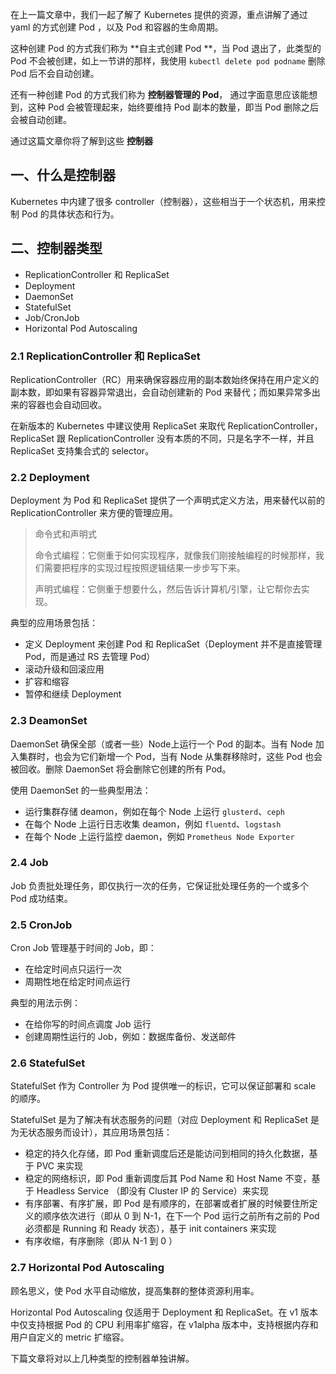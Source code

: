 在上一篇文章中，我们一起了解了 Kubernetes 提供的资源，重点讲解了通过 yaml 的方式创建 Pod ，以及 Pod 和容器的生命周期。

这种创建 Pod 的方式我们称为 **自主式创建 Pod **，当 Pod 退出了，此类型的 Pod 不会被创建，如上一节讲的那样，我使用 `kubectl delete pod podname` 删除 Pod 后不会自动创建。

还有一种创建 Pod 的方式我们称为 **控制器管理的 Pod**， 通过字面意思应该能想到，这种 Pod 会被管理起来，始终要维持 Pod 副本的数量，即当 Pod 删除之后会被自动创建。

通过这篇文章你将了解到这些 **控制器** 

## 一、什么是控制器

Kubernetes 中内建了很多 controller（控制器），这些相当于一个状态机，用来控制 Pod 的具体状态和行为。

## 二、控制器类型

* ReplicationController 和 ReplicaSet
* Deployment
* DaemonSet
* StatefulSet
* Job/CronJob
* Horizontal Pod Autoscaling

### 2.1 ReplicationController 和 ReplicaSet

ReplicationController（RC）用来确保容器应用的副本数始终保持在用户定义的副本数，即如果有容器异常退出，会自动创建新的 Pod 来替代；而如果异常多出来的容器也会自动回收。

在新版本的 Kubernetes 中建议使用 ReplicaSet 来取代 ReplicationController，ReplicaSet 跟 ReplicationController 没有本质的不同，只是名字不一样，并且 ReplicaSet 支持集合式的 selector。

### 2.2 Deployment

Deployment 为 Pod 和 ReplicaSet 提供了一个声明式定义方法，用来替代以前的 ReplicationController 来方便的管理应用。

> 命令式和声明式
>
> 命令式编程：它侧重于如何实现程序，就像我们刚接触编程的时候那样，我们需要把程序的实现过程按照逻辑结果一步步写下来。 
>
> 声明式编程：它侧重于想要什么，然后告诉计算机/引擎，让它帮你去实现。

典型的应用场景包括：

* 定义 Deployment 来创建 Pod 和 ReplicaSet（Deployment 并不是直接管理 Pod，而是通过 RS 去管理 Pod）
* 滚动升级和回滚应用
* 扩容和缩容
* 暂停和继续 Deployment

### 2.3 DeamonSet

DaemonSet 确保全部（或者一些）Node上运行一个 Pod 的副本。当有 Node 加入集群时，也会为它们新增一个 Pod，当有 Node 从集群移除时，这些 Pod 也会被回收。删除 DaemonSet 将会删除它创建的所有 Pod。

使用 DaemonSet 的一些典型用法：

* 运行集群存储 deamon，例如在每个 Node 上运行  `glusterd`、`ceph`
* 在每个 Node 上运行日志收集 deamon，例如 `fluentd`、`logstash`
* 在每个 Node 上运行监控 daemon，例如 `Prometheus Node Exporter`

### 2.4 Job

Job 负责批处理任务，即仅执行一次的任务，它保证批处理任务的一个或多个 Pod 成功结束。

### 2.5 CronJob

Cron Job 管理基于时间的 Job，即：

* 在给定时间点只运行一次
* 周期性地在给定时间点运行

典型的用法示例：

* 在给你写的时间点调度 Job 运行
* 创建周期性运行的 Job，例如：数据库备份、发送邮件

### 2.6 StatefulSet

StatefulSet 作为 Controller 为 Pod 提供唯一的标识，它可以保证部署和 scale 的顺序。

StatefulSet 是为了解决有状态服务的问题（对应 Deployment 和 ReplicaSet 是为无状态服务而设计），其应用场景包括：

* 稳定的持久化存储，即 Pod 重新调度后还是能访问到相同的持久化数据，基于 PVC 来实现
* 稳定的网络标识，即 Pod 重新调度后其 Pod Name 和 Host Name 不变，基于 Headless Service （即没有 Cluster IP 的 Service）来实现
* 有序部署、有序扩展，即 Pod 是有顺序的，在部署或者扩展的时候要住所定义的顺序依次进行（即从 0 到 N-1，在下一个 Pod 运行之前所有之前的 Pod 必须都是 Running 和 Ready 状态），基于 init containers 来实现
* 有序收缩，有序删除（即从 N-1 到 0 ）

### 2.7 Horizontal Pod Autoscaling

顾名思义，使 Pod 水平自动缩放，提高集群的整体资源利用率。

Horizontal Pod Autoscaling 仅适用于 Deployment 和 ReplicaSet。在 v1 版本中仅支持根据 Pod 的 CPU 利用率扩缩容，在 v1alpha 版本中，支持根据内存和用户自定义的 metric 扩缩容。



下篇文章将对以上几种类型的控制器单独讲解。
